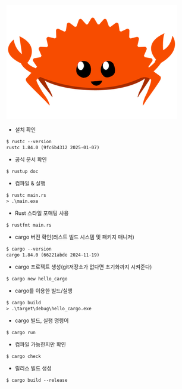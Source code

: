 ![ferris](/docs/images/rustacean-flat-happy.png)

- 설치 확인
```shell
$ rustc --version
rustc 1.84.0 (9fc6b4312 2025-01-07)
```
- 공식 문서 확인
```shell
$ rustup doc
```
- 컴파일 & 실행
```shell
$ rustc main.rs
> .\main.exe
```
- Rust 스타일 포매팅 사용
```
$ rustfmt main.rs
```
- cargo 버전 확인(러스트 빌드 시스템 및 패키지 매니저)
```shell
$ cargo --version
cargo 1.84.0 (66221abde 2024-11-19)
```
- cargo 프로젝트 생성(git저장소가 없다면 초기화까지 시켜준다)
```shell
$ cargo new hello_cargo
```
- cargo를 이용한 빌드/실행
```shell
$ cargo build
> .\target\debug\hello_cargo.exe
```
- cargo 빌드, 실행 명령어
```shell
$ cargo run
```
- 컴파일 가능한지만 확인
```shell
$ cargo check
```
- 릴리스 빌드 생성
```shell
$ cargo build --release
```
